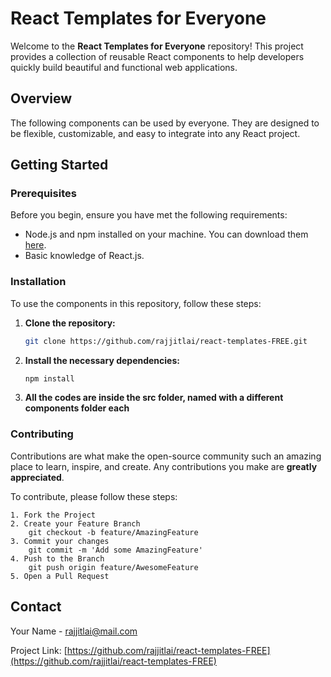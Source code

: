 # React Templates for Everyone

Welcome to the **React Templates for Everyone** repository! This project provides a collection of reusable React components to help developers quickly build beautiful and functional web applications.

## Overview

The following components can be used by everyone. They are designed to be flexible, customizable, and easy to integrate into any React project.

## Getting Started

### Prerequisites

Before you begin, ensure you have met the following requirements:

- Node.js and npm installed on your machine. You can download them [here](https://nodejs.org/).
- Basic knowledge of React.js.

### Installation

To use the components in this repository, follow these steps:

1. **Clone the repository:**

   ```bash
   git clone https://github.com/rajjitlai/react-templates-FREE.git
   ```

2. **Install the necessary dependencies:**

    ```bash
    npm install
    ```

3. **All the codes are inside the src folder, named with a different components folder each**

### Contributing

Contributions are what make the open-source community such an amazing place to learn, inspire, and create. Any contributions you make are **greatly appreciated**.

To contribute, please follow these steps:

    1. Fork the Project
    2. Create your Feature Branch
        git checkout -b feature/AmazingFeature
    3. Commit your changes
        git commit -m 'Add some AmazingFeature'
    4. Push to the Branch
        git push origin feature/AwesomeFeature
    5. Open a Pull Request

## Contact

Your Name - [rajjitlai@mail.com](mailto:your-rajjitlai@mail.com)

Project Link: [https://github.com/rajjitlai/react-templates-FREE](https://github.com/rajjitlai/react-templates-FREE)
